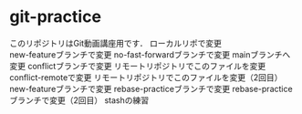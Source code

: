 ﻿# git-practice
このリポジトリはGit動画講座用です．
ローカルリポで変更  
new-featureブランチで変更
no-fast-forwardブランチで変更
mainブランチへ変更
conflictブランチで変更
リモートリポジトリでこのファイルを変更
conflict-remoteで変更
リモートリポジトリでこのファイルを変更（2回目）
new-featureブランチで変更
rebase-practiceブランチで変更
rebase-practiceブランチで変更（2回目）
stashの練習
